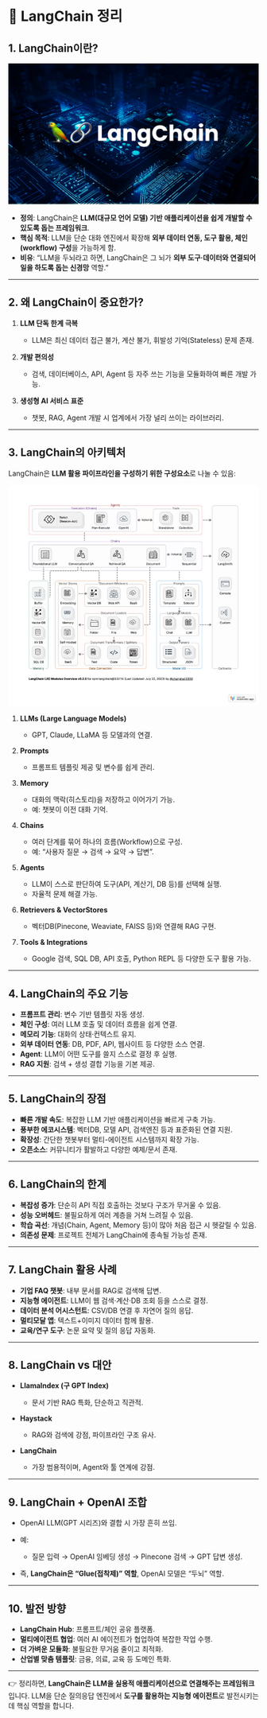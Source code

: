 # 🔎 LangChain 정리

## 1. LangChain이란?

![image](./images/03.LangChain.jpg)

* **정의**: LangChain은 **LLM(대규모 언어 모델) 기반 애플리케이션을 쉽게 개발할 수 있도록 돕는 프레임워크**.
* **핵심 목적**: LLM을 단순 대화 엔진에서 확장해 **외부 데이터 연동, 도구 활용, 체인(workflow) 구성**을 가능하게 함.
* **비유**: “LLM을 두뇌라고 하면, LangChain은 그 뇌가 **외부 도구·데이터와 연결되어 일을 하도록 돕는 신경망** 역할.”

---

## 2. 왜 LangChain이 중요한가?

1. **LLM 단독 한계 극복**

   * LLM은 최신 데이터 접근 불가, 계산 불가, 휘발성 기억(Stateless) 문제 존재.
2. **개발 편의성**

   * 검색, 데이터베이스, API, Agent 등 자주 쓰는 기능을 모듈화하여 빠른 개발 가능.
3. **생성형 AI 서비스 표준**

   * 챗봇, RAG, Agent 개발 시 업계에서 가장 널리 쓰이는 라이브러리.

---

## 3. LangChain의 아키텍처

LangChain은 **LLM 활용 파이프라인을 구성하기 위한 구성요소**로 나눌 수 있음:

![images](./images/04.LangChain_overview.png)

1. **LLMs (Large Language Models)**

   * GPT, Claude, LLaMA 등 모델과의 연결.

2. **Prompts**

   * 프롬프트 템플릿 제공 및 변수를 쉽게 관리.

3. **Memory**

   * 대화의 맥락(히스토리)을 저장하고 이어가기 가능.
   * 예: 챗봇이 이전 대화 기억.

4. **Chains**

   * 여러 단계를 묶어 하나의 흐름(Workflow)으로 구성.
   * 예: “사용자 질문 → 검색 → 요약 → 답변”.

5. **Agents**

   * LLM이 스스로 판단하여 도구(API, 계산기, DB 등)를 선택해 실행.
   * 자율적 문제 해결 가능.

6. **Retrievers & VectorStores**

   * 벡터DB(Pinecone, Weaviate, FAISS 등)와 연결해 RAG 구현.

7. **Tools & Integrations**

   * Google 검색, SQL DB, API 호출, Python REPL 등 다양한 도구 활용 가능.

---

## 4. LangChain의 주요 기능

* **프롬프트 관리**: 변수 기반 템플릿 자동 생성.
* **체인 구성**: 여러 LLM 호출 및 데이터 흐름을 쉽게 연결.
* **메모리 기능**: 대화의 상태·컨텍스트 유지.
* **외부 데이터 연동**: DB, PDF, API, 웹사이트 등 다양한 소스 연결.
* **Agent**: LLM이 어떤 도구를 쓸지 스스로 결정 후 실행.
* **RAG 지원**: 검색 + 생성 결합 기능을 기본 제공.

---

## 5. LangChain의 장점

* **빠른 개발 속도**: 복잡한 LLM 기반 애플리케이션을 빠르게 구축 가능.
* **풍부한 에코시스템**: 벡터DB, 모델 API, 검색엔진 등과 표준화된 연결 지원.
* **확장성**: 간단한 챗봇부터 멀티-에이전트 시스템까지 확장 가능.
* **오픈소스**: 커뮤니티가 활발하고 다양한 예제/문서 존재.

---

## 6. LangChain의 한계

* **복잡성 증가**: 단순히 API 직접 호출하는 것보다 구조가 무거울 수 있음.
* **성능 오버헤드**: 불필요하게 여러 계층을 거쳐 느려질 수 있음.
* **학습 곡선**: 개념(Chain, Agent, Memory 등)이 많아 처음 접근 시 헷갈릴 수 있음.
* **의존성 문제**: 프로젝트 전체가 LangChain에 종속될 가능성 존재.

---

## 7. LangChain 활용 사례

* **기업 FAQ 챗봇**: 내부 문서를 RAG로 검색해 답변.
* **지능형 에이전트**: LLM이 웹 검색·계산·DB 조회 등을 스스로 결정.
* **데이터 분석 어시스턴트**: CSV/DB 연결 후 자연어 질의 응답.
* **멀티모달 앱**: 텍스트+이미지 데이터 함께 활용.
* **교육/연구 도구**: 논문 요약 및 질의 응답 자동화.

---

## 8. LangChain vs 대안

* **LlamaIndex (구 GPT Index)**

  * 문서 기반 RAG 특화, 단순하고 직관적.
* **Haystack**

  * RAG와 검색에 강점, 파이프라인 구조 유사.
* **LangChain**

  * 가장 범용적이며, Agent와 툴 연계에 강점.

---

## 9. LangChain + OpenAI 조합

* OpenAI LLM(GPT 시리즈)와 결합 시 가장 흔히 쓰임.
* 예:

  * 질문 입력 → OpenAI 임베딩 생성 → Pinecone 검색 → GPT 답변 생성.
* 즉, **LangChain은 “Glue(접착제)” 역할**, OpenAI 모델은 “두뇌” 역할.

---

## 10. 발전 방향

* **LangChain Hub**: 프롬프트/체인 공유 플랫폼.
* **멀티에이전트 협업**: 여러 AI 에이전트가 협업하여 복잡한 작업 수행.
* **더 가벼운 모듈화**: 불필요한 무거움 줄이고 최적화.
* **산업별 맞춤 템플릿**: 금융, 의료, 교육 등 도메인 특화.

---

👉 정리하면, **LangChain은 LLM을 실용적 애플리케이션으로 연결해주는 프레임워크**입니다.
LLM을 단순 질의응답 엔진에서 **도구를 활용하는 지능형 에이전트**로 발전시키는 데 핵심 역할을 합니다.
